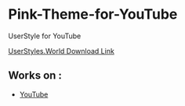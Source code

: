 # Pink-Theme-for-YouTube
UserStyle for YouTube

[UserStyles.World Download Link](https://userstyles.world/style/2908/pink-theme-for-youtube)

## Works on :
- [YouTube](https://www.youtube.com/)
